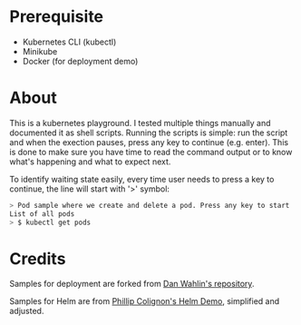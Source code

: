# Prerequisite

- Kubernetes CLI (kubectl)
- Minikube
- Docker (for deployment demo)

# About

This is a kubernetes playground. I tested multiple things manually and documented it as shell scripts. Running the scripts
is simple: run the script and when the exection pauses, press any key to continue (e.g. enter). This is done to make sure you
have time to read the command output or to know what's happening and what to expect next.

To identify waiting state easily, every time user needs to press a key to continue, the line will start with '>' symbol:

```bash
> Pod sample where we create and delete a pod. Press any key to start
List of all pods
> $ kubectl get pods
```

# Credits

Samples for deployment are forked from [Dan Wahlin's repository](https://github.com/DanWahlin/DockerAndKubernetesCourseCode/tree/main/samples/deployments/node-app).

Samples for Helm are from [Phillip Colignon's Helm Demo](https://github.com/phcollignon/helm3), simplified and adjusted.
